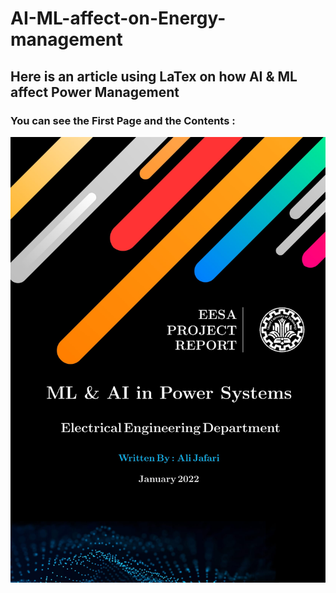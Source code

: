 # AI-ML-affect-on-Energy-management
## Here is an article using LaTex on how AI &amp; ML affect Power Management

### You can see the First Page and the Contents :
    
![First Page](https://github.com/alijafari79/AI-ML-affect-on-Energy-management/blob/main/First.jpg?raw=true|width=50)
